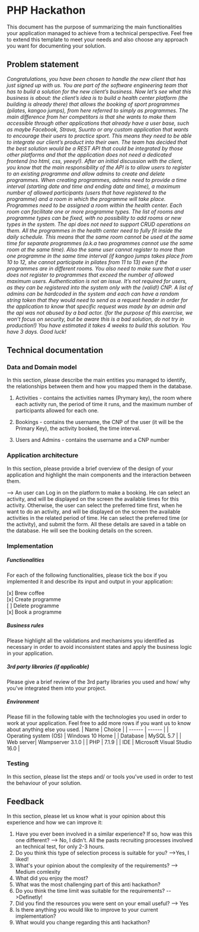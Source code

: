 # PHP Hackathon
This document has the purpose of summarizing the main functionalities your application managed to achieve from a technical perspective. Feel free to extend this template to meet your needs and also choose any approach you want for documenting your solution.

## Problem statement
*Congratulations, you have been chosen to handle the new client that has just signed up with us.  You are part of the software engineering team that has to build a solution for the new client’s business.
Now let’s see what this business is about: the client’s idea is to build a health center platform (the building is already there) that allows the booking of sport programmes (pilates, kangoo jumps), from here referred to simply as programmes. The main difference from her competitors is that she wants to make them accessible through other applications that already have a user base, such as maybe Facebook, Strava, Suunto or any custom application that wants to encourage their users to practice sport. This means they need to be able to integrate our client’s product into their own.
The team has decided that the best solution would be a REST API that could be integrated by those other platforms and that the application does not need a dedicated frontend (no html, css, yeeey!). After an initial discussion with the client, you know that the main responsibility of the API is to allow users to register to an existing programme and allow admins to create and delete programmes.
When creating programmes, admins need to provide a time interval (starting date and time and ending date and time), a maximum number of allowed participants (users that have registered to the programme) and a room in which the programme will take place.
Programmes need to be assigned a room within the health center. Each room can facilitate one or more programme types. The list of rooms and programme types can be fixed, with no possibility to add rooms or new types in the system. The api does not need to support CRUD operations on them.
All the programmes in the health center need to fully fit inside the daily schedule. This means that the same room cannot be used at the same time for separate programmes (a.k.a two programmes cannot use the same room at the same time). Also the same user cannot register to more than one programme in the same time interval (if kangoo jumps takes place from 10 to 12, she cannot participate in pilates from 11 to 13) even if the programmes are in different rooms. You also need to make sure that a user does not register to programmes that exceed the number of allowed maximum users.
Authentication is not an issue. It’s not required for users, as they can be registered into the system only with the (valid!) CNP. A list of admins can be hardcoded in the system and each can have a random string token that they would need to send as a request header in order for the application to know that specific request was made by an admin and the api was not abused by a bad actor. (for the purpose of this exercise, we won’t focus on security, but be aware this is a bad solution, do not try in production!)
You have estimated it takes 4 weeks to build this solution. You have 3 days. Good luck!*

## Technical documentation
### Data and Domain model
In this section, please describe the main entities you managed to identify, the relationships between them and how you mapped them in the database.

1. Activities - contains the activities names (Prymary key), the room where each activity run, the period of time it runs, and the maximum number of participants allowed for each one.

2. Bookings - contains the username, the CNP of the user (it will be the Primary Key), the activity booked, the time interval.  

3. Users and Admins - contains the username and a CNP number


### Application architecture
In this section, please provide a brief overview of the design of your application and highlight the main components and the interaction between them.

--> An user can Log in on the platform to make a booking. He can select an activity, and will be displayed on the screen the available times for this activity. Otherwise, the user can select the preferred time first, when he want to do an activity, and will be displayed on the screen the available activities in the related period of time. He can select the preferred time (or the activity), and submit the form. All these details are saved in a table on the database. He will see the booking details on the screen. 


###  Implementation
##### Functionalities
For each of the following functionalities, please tick the box if you implemented it and describe its input and output in your application:

[x] Brew coffee \
[x] Create programme \
[ ] Delete programme \
[x] Book a programme 

##### Business rules
Please highlight all the validations and mechanisms you identified as necessary in order to avoid inconsistent states and apply the business logic in your application.

##### 3rd party libraries (if applicable)
Please give a brief review of the 3rd party libraries you used and how/ why you've integrated them into your project.

##### Environment
Please fill in the following table with the technologies you used in order to work at your application. Feel free to add more rows if you want us to know about anything else you used.
| Name | Choice |
| ------ | ------ |
| Operating system (OS) | Windows 10 Home |
| Database  | MySQL 5.7 |
| Web server| Wampserver 3.1.0 |
| PHP | 7.1.9 |
| IDE | Microsoft Visual Studio 16.0 |

### Testing
In this section, please list the steps and/ or tools you've used in order to test the behaviour of your solution.

## Feedback
In this section, please let us know what is your opinion about this experience and how we can improve it:

1. Have you ever been involved in a similar experience? If so, how was this one different?
--> No, I didn't. All the pasts recruiting processes involved an technical test, for only 2-3 hours.
2. Do you think this type of selection process is suitable for you? 
-->Yes, I liked!
3. What's your opinion about the complexity of the requirements?
--> Medium comlexity
4. What did you enjoy the most?
5. What was the most challenging part of this anti hackathon?
6. Do you think the time limit was suitable for the requirements?
-->Definetly!
7. Did you find the resources you were sent on your email useful? --> Yes
8. Is there anything you would like to improve to your current implementation?
9. What would you change regarding this anti hackathon?
